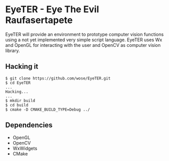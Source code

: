 EyeTER - Eye The Evil Raufasertapete
=====================================

EyeTER will provide an environment to prototype computer vision functions using
a not yet implemented very simple script language.
EyeTER uses Wx and OpenGL for interacting with the user and OpenCV as computer
vision library.

Hacking it
----------

    $ git clone https://github.com/wose/EyeTER.git
    $ cd EyeTER
    ...
    Hacking...
    ...
    $ mkdir build
    $ cd build
    $ cmake -D CMAKE_BUILD_TYPE=Debug ../

Dependencies
------------
* OpenGL
* OpenCV
* WxWidgets
* CMake
